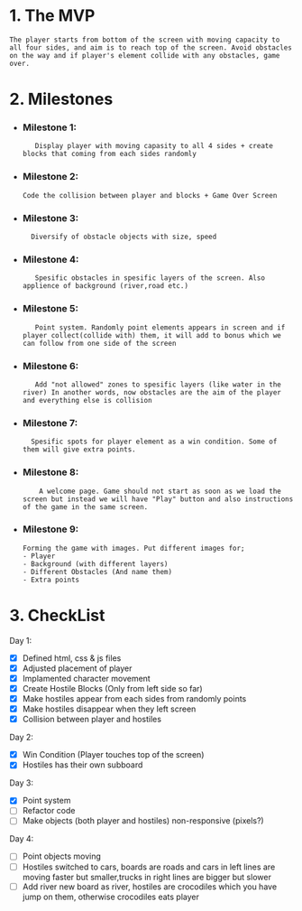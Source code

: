 # 1. The MVP

    The player starts from bottom of the screen with moving capacity to all four sides, and aim is to reach top of the screen. Avoid obstacles on the way and if player's element collide with any obstacles, game over.

# 2. Milestones

- ### Milestone 1:
         Display player with moving capasity to all 4 sides + create blocks that coming from each sides randomly
- ### Milestone 2:
      Code the collision between player and blocks + Game Over Screen
- ### Milestone 3:
        Diversify of obstacle objects with size, speed
- ### Milestone 4:
         Spesific obstacles in spesific layers of the screen. Also applience of background (river,road etc.)
- ### Milestone 5:
         Point system. Randomly point elements appears in screen and if player collect(collide with) them, it will add to bonus which we can follow from one side of the screen
- ### Milestone 6:
         Add "not allowed" zones to spesific layers (like water in the river) In another words, now obstacles are the aim of the player and everything else is collision
- ### Milestone 7:
        Spesific spots for player element as a win condition. Some of them will give extra points.
- ### Milestone 8:
          A welcome page. Game should not start as soon as we load the screen but instead we will have "Play" button and also instructions of the game in the same screen.
- ### Milestone 9:
      Forming the game with images. Put different images for;
      - Player
      - Background (with different layers)
      - Different Obstacles (And name them)
      - Extra points

# 3. CheckList

Day 1:

- [x] Defined html, css & js files
- [x] Adjusted placement of player
- [x] Implamented character movement
- [x] Create Hostile Blocks (Only from left side so far)
- [x] Make hostiles appear from each sides from randomly points
- [x] Make hostiles disappear when they left screen
- [x] Collision between player and hostiles

Day 2:

- [x] Win Condition (Player touches top of the screen)
- [x] Hostiles has their own subboard

Day 3:

- [x] Point system
- [ ] Refactor code
- [ ] Make objects (both player and hostiles) non-responsive (pixels?)

Day 4:

- [ ] Point objects moving
- [ ] Hostiles switched to cars, boards are roads and cars in left lines are moving faster but smaller,trucks in right lines are bigger but slower
- [ ] Add river new board as river, hostiles are crocodiles which you have jump on them, otherwise crocodiles eats player
